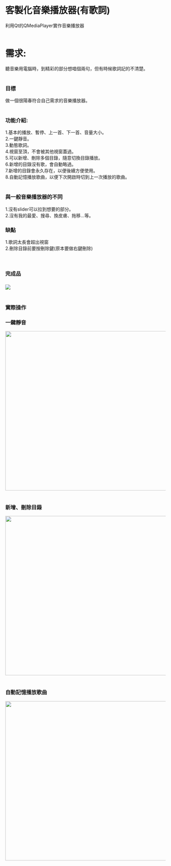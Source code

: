 # 客製化音樂播放器(有歌詞)
利用Qt的QMediaPlayer實作音樂播放器
<br>
<br>
<h1>需求:</h1>
聽音樂用電腦時，到精彩的部分想唱個兩句，但有時候歌詞記的不清楚。<br>
<br>
<h3>目標</h3>
做一個很陽春符合自己需求的音樂播放器。<br>
<br>
<h3>功能介紹:</h3>
1.基本的播放、暫停、上一首、下一首、音量大小。<br>
2.一鍵靜音。<br>
3.動態歌詞。<br>
4.視窗至頂，不會被其他視窗蓋過。<br>
5.可以新增、刪除多個目錄，隨意切換目錄播放。<br>
6.新增的目錄沒有歌，會自動略過。<br>
7.新增的目錄會永久存在，以便後續方便使用。<br>
8.自動記憶播放歌曲，以便下次開啟時切到上一次播放的歌曲。<br>
<br>
<h3>與一般音樂播放器的不同</h3>
1.沒有slider可以拉到想要的部分。<br>
2.沒有我的最愛、搜尋、換皮膚、拖移...等。 <br>

<h3>缺點</h3>
1.歌詞太長會超出視窗<br>
2.刪除目錄前要按刪除鍵(原本要做右鍵刪除)<br>
<br>
<br>


<h3>完成品<h3>
<img src="https://i.imgur.com/6Rmzp8M.png"></img>
<br>
<br>
  
<h3>實際操作</h3>
<h3>一鍵靜音</h3>
<img src="https://i.imgur.com/0QMp67g.gif" width="800" height="500"></img>
<br>
<br>
<h3>新增、刪除目錄</h3>
<img src="https://i.imgur.com/UawExjG.gif" width="800" height="500"></img>
<br>
<br>
<h3>自動記憶播放歌曲</h3>
<img src="https://i.imgur.com/5fHlSpr.gif" width="800" height="500"></img>


